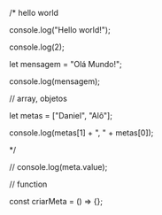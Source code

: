 /* hello world

 console.log("Hello world!");

 console.log(2);

 let mensagem = "Olá Mundo!";

 console.log(mensagem);

 // array, objetos

let metas = ["Daniel", "Alô"];

console.log(metas[1] + ", " + metas[0]);

*/

// console.log(meta.value);

// function

const criarMeta = () => {};